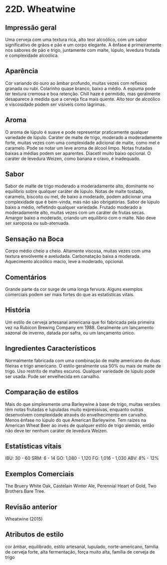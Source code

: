 # 22D. Wheatwine

## Impressão geral

Uma cerveja com uma textura rica, alto teor alcoólico, com um sabor significativo de grãos e pão e um corpo elegante. A ênfase é primeiramente nos sabores de pão e trigo, juntamente com malte, lúpulo, levedura frutada e complexidade alcoólica.

## Aparência

Cor variando do ouro ao âmbar profundo, muitas vezes com reflexos granada ou rubi. Colarinho quase branco, baixo a médio. A espuma pode ter textura cremosa e boa retenção. Chill haze é permitido, mas geralmente desaparece à medida que a cerveja fica mais quente. Alto teor de alcoólico e viscosidade podem ser visíveis como lágrimas.

## Aroma

O aroma de lúpulo é suave e pode representar praticamente qualquer variedade de lúpulo. Caráter de malte de trigo, moderado a moderadamente forte, muitas vezes com uma complexidade adicional de malte, como mel e caramelo. Pode se notar um leve aroma de álcool limpo. Notas frutadas baixas a médias podem ser aparentes. Diacetil muito baixo opcional. O caráter de levedura Weizen, como banana e cravo, é inadequado.

## Sabor

Sabor de malte de trigo moderado a moderadamente alto, dominante no equilíbrio sobre qualquer caráter de lúpulo. Notas de malte tostado, caramelo, biscoito ou mel, de baixo a moderado, podem adicionar uma complexidade que é bem-vinda, mas não são obrigatórias. Sabor de lúpulo baixo a médio, refletindo qualquer variedade. Frutado moderado a moderadamente alto, muitas vezes com um caráter de frutas secas. Amargor baixo a moderado, criando um equilíbrio com o malte. Não deve ser xaroposa ou sub-atenuada.

## Sensação na Boca

Corpo médio cheio a cheio. Altamente viscosa, muitas vezes com uma textura envolvente e aveludada. Carbonatação baixa a moderada. Aquecimento alcoólico macio, leve a moderado, opcional.

## Comentários

Grande parte da cor surge de uma longa fervura. Alguns exemplos comerciais podem ser mais fortes do que as estatísticas vitais.

## História

Um estilo de cerveja artesanal americana que foi fabricada pela primeira vez na Rubicon Brewing Company em 1988. Geralmente um lançamento sazonal de inverno, datada por safra, ou um lançamento único.

## Ingredientes Característicos

Normalmente fabricada com uma combinação de malte americano de duas fileiras e trigo americano. O estilo geralmente usa 50% ou mais de malte de trigo. Uso restrito de maltes escuros. Qualquer variedade de lúpulo pode ser usada. Pode ser envelhecida em carvalho.

## Comparação de estilos

Mais do que simplesmente uma Barleywine à base de trigo, muitas versões têm notas frutadas e lupuladas muito expressivas, enquanto outras desenvolvem complexidade através do envelhecimento em carvalho. Menos ênfase no lúpulo do que American Barleywine. Tem raízes na American Wheat Beer ao invés de qualquer estilo de trigo alemão, então não deve ter nenhum caráter de levedura Weizen.

## Estatísticas vitais

IBU: 30 - 60
SRM: 6 - 14
GO: 1,080 - 1,120
FG: 1,016 - 1,030
ABV: 8% - 12%

## Exemplos Comerciais

The Bruery White Oak, Castelain Winter Ale, Perennial Heart of Gold, Two Brothers Bare Tree.

## Revisão anterior

Wheatwine (2015)

## Atributos de estilo

cor âmbar, equilibrado, estilo artesanal, lupulado, norte-americano, família de cerveja forte, alta fermentação, força muito alta, família de cerveja de trigo